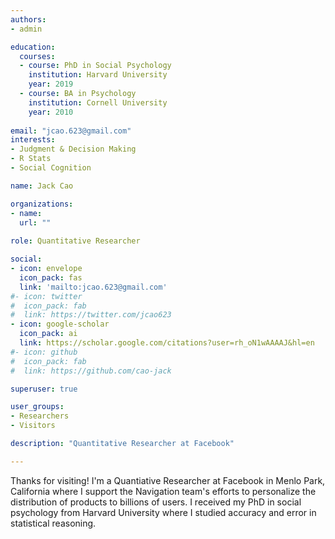 ```yaml
---
authors:
- admin

education:
  courses:
  - course: PhD in Social Psychology
    institution: Harvard University
    year: 2019
  - course: BA in Psychology
    institution: Cornell University
    year: 2010
    
email: "jcao.623@gmail.com"
interests:
- Judgment & Decision Making
- R Stats
- Social Cognition

name: Jack Cao

organizations:
- name:
  url: ""
  
role: Quantitative Researcher

social:
- icon: envelope
  icon_pack: fas
  link: 'mailto:jcao.623@gmail.com'
#- icon: twitter
#  icon_pack: fab
#  link: https://twitter.com/jcao623
- icon: google-scholar
  icon_pack: ai
  link: https://scholar.google.com/citations?user=rh_oN1wAAAAJ&hl=en
#- icon: github
#  icon_pack: fab
#  link: https://github.com/cao-jack

superuser: true

user_groups:
- Researchers
- Visitors

description: "Quantitative Researcher at Facebook"

---
```


Thanks for visiting! I'm a Quantiative Researcher at Facebook in Menlo Park, California where I support the Navigation team's efforts to personalize the distribution of products to billions of users. I received my PhD in social psychology from Harvard University where I studied accuracy and error in statistical reasoning.

